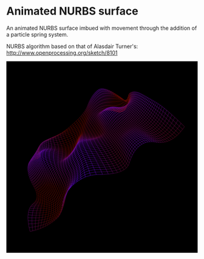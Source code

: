 Animated NURBS surface
======================

An animated NURBS surface imbued with movement through the addition of a particle spring system. 

NURBS algorithm based on that of Alasdair Turner's: http://www.openprocessing.org/sketch/8101

<p align="center">
  <img src="images/screenShot.png"/>
</p>

